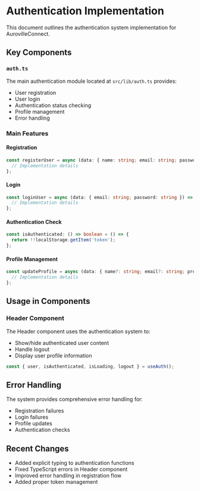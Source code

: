 # Authentication Implementation

This document outlines the authentication system implementation for AurovilleConnect.

## Key Components

### `auth.ts`
The main authentication module located at `src/lib/auth.ts` provides:

- User registration
- User login
- Authentication status checking
- Profile management
- Error handling

### Main Features

#### Registration
```typescript
const registerUser = async (data: { name: string; email: string; password: string }) => {
  // Implementation details
};
```

#### Login
```typescript
const loginUser = async (data: { email: string; password: string }) => {
  // Implementation details
};
```

#### Authentication Check
```typescript
const isAuthenticated: () => boolean = () => {
  return !!localStorage.getItem('token');
};
```

#### Profile Management
```typescript
const updateProfile = async (data: { name?: string; email?: string; profilePicture?: string }) => {
  // Implementation details
};
```

## Usage in Components

### Header Component
The Header component uses the authentication system to:
- Show/hide authenticated user content
- Handle logout
- Display user profile information

```typescript
const { user, isAuthenticated, isLoading, logout } = useAuth();
```

## Error Handling
The system provides comprehensive error handling for:
- Registration failures
- Login failures
- Profile updates
- Authentication checks

## Recent Changes
- Added explicit typing to authentication functions
- Fixed TypeScript errors in Header component
- Improved error handling in registration flow
- Added proper token management
